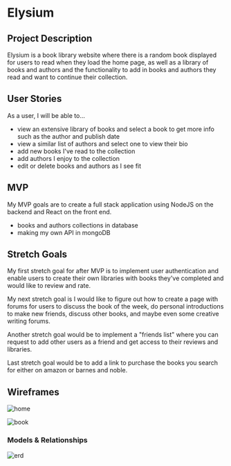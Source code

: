 # Elysium

## Project Description

Elysium is a book library website where there is a random book displayed for users to read when they load the home page, as well as a library of books and authors and the functionality to add in books and authors they read and want to continue their collection. 

## User Stories

As a user, I will be able to...
- view an extensive library of books and select a book to get more info such as the author and publish date
- view a similar list of authors and select one to view their bio
- add new books I've read to the collection
- add authors I enjoy to the collection
- edit or delete books and authors as I see fit

## MVP

My MVP goals are to create a full stack application using NodeJS on the backend and React on the front end.
- books and authors collections in database
- making my own API in mongoDB 

## Stretch Goals

My first stretch goal for after MVP is to implement user authentication and enable users to create their own libraries with books they've completed and would like to review and rate.

My next stretch goal is I would like to figure out how to create a page with forums for users to discuss the book of the week, do personal introductions to make new friends, discuss other books, and maybe even some creative writing forums.

Another stretch goal would be to implement a "friends list" where you can request to add other users as a friend and get access to their reviews and libraries. 

Last stretch goal would be to add a link to purchase the books you search for either on amazon or barnes and noble.

## Wireframes

![home](https://i.imgur.com/NUzXy8b.png)

![book](https://i.imgur.com/0coeewC.png)

### Models & Relationships

![erd](https://i.imgur.com/FzvWPQ3.png)